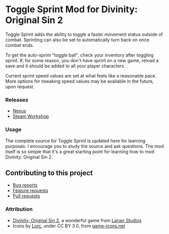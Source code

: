 Toggle Sprint Mod for Divinity: Original Sin 2
=======
Toggle Sprint adds the ability to toggle a faster movement status outside of combat. Sprinting can also be set to automatically turn back on once combat ends.

To get the auto-sprint "toggle ball", check your inventory after toggling
sprint. If, for some reason, you don't have sprint on a new game, reload
a save and it should be added to all your player characters.

Current sprint speed values are set at what feels like a reasonable pace. More
options for tweaking speed values may be available in the future, upon
request.

### Releases
* [Nexus](https://www.nexusmods.com/divinityoriginalsin2/mods/95/?)
* [Steam Workshop](https://steamcommunity.com/sharedfiles/filedetails/?id=1150604423) 

### Usage
The complete source for Toggle Sprint is updated here for learning purposes. I encourage you to study the source and ask questions. The mod itself is so simple that it's a great starting point for learning how to mod Divinity: Original Sin 2.

## Contributing to this project

* [Bug reports](CONTRIBUTING.md#bugs)
* [Feature requests](CONTRIBUTING.md#features)
* [Pull requests](CONTRIBUTING.md#pull-requests)


### Attribution
- [Divinity: Original Sin 2](http://store.steampowered.com/app/435150/Divinity_Original_Sin_2/), a wonderful game from [Larian Studios](http://larian.com/)
- Icons by [Lorc](https://lorcblog.blogspot.com/), under CC BY 3.0, from [game-icons.net](http://game-icons.net)
